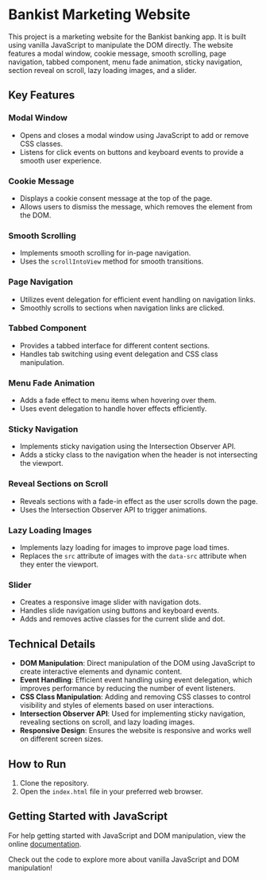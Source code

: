 # Bankist Marketing Website

This project is a marketing website for the Bankist banking app. It is built using vanilla JavaScript to manipulate the DOM directly. The website features a modal window, cookie message, smooth scrolling, page navigation, tabbed component, menu fade animation, sticky navigation, section reveal on scroll, lazy loading images, and a slider.

## Key Features

### Modal Window
- Opens and closes a modal window using JavaScript to add or remove CSS classes.
- Listens for click events on buttons and keyboard events to provide a smooth user experience.

### Cookie Message
- Displays a cookie consent message at the top of the page.
- Allows users to dismiss the message, which removes the element from the DOM.

### Smooth Scrolling
- Implements smooth scrolling for in-page navigation.
- Uses the `scrollIntoView` method for smooth transitions.

### Page Navigation
- Utilizes event delegation for efficient event handling on navigation links.
- Smoothly scrolls to sections when navigation links are clicked.

### Tabbed Component
- Provides a tabbed interface for different content sections.
- Handles tab switching using event delegation and CSS class manipulation.

### Menu Fade Animation
- Adds a fade effect to menu items when hovering over them.
- Uses event delegation to handle hover effects efficiently.

### Sticky Navigation
- Implements sticky navigation using the Intersection Observer API.
- Adds a sticky class to the navigation when the header is not intersecting the viewport.

### Reveal Sections on Scroll
- Reveals sections with a fade-in effect as the user scrolls down the page.
- Uses the Intersection Observer API to trigger animations.

### Lazy Loading Images
- Implements lazy loading for images to improve page load times.
- Replaces the `src` attribute of images with the `data-src` attribute when they enter the viewport.

### Slider
- Creates a responsive image slider with navigation dots.
- Handles slide navigation using buttons and keyboard events.
- Adds and removes active classes for the current slide and dot.

## Technical Details

- **DOM Manipulation**: Direct manipulation of the DOM using JavaScript to create interactive elements and dynamic content.
- **Event Handling**: Efficient event handling using event delegation, which improves performance by reducing the number of event listeners.
- **CSS Class Manipulation**: Adding and removing CSS classes to control visibility and styles of elements based on user interactions.
- **Intersection Observer API**: Used for implementing sticky navigation, revealing sections on scroll, and lazy loading images.
- **Responsive Design**: Ensures the website is responsive and works well on different screen sizes.

## How to Run

1. Clone the repository.
2. Open the `index.html` file in your preferred web browser.

## Getting Started with JavaScript

For help getting started with JavaScript and DOM manipulation, view the online [documentation](https://developer.mozilla.org/en-US/docs/Web/JavaScript/Guide/Introduction).

Check out the code to explore more about vanilla JavaScript and DOM manipulation!
